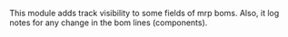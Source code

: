 This module adds track visibility to some fields of mrp boms. Also, it
log notes for any change in the bom lines (components).
